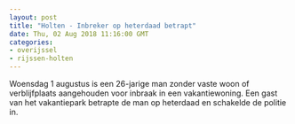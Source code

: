 ```yaml
---
layout: post
title: "Holten - Inbreker op heterdaad betrapt"
date: Thu, 02 Aug 2018 11:16:00 GMT
categories: 
- overijssel 
- rijssen-holten 
---
```


Woensdag 1 augustus is een 26-jarige man zonder vaste woon of verblijfplaats aangehouden voor inbraak in een vakantiewoning. Een gast van het vakantiepark betrapte de man op heterdaad en schakelde de politie in.
